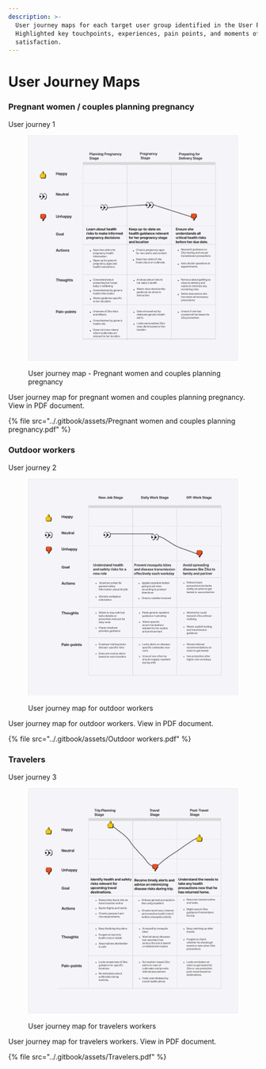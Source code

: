 ```yaml
---
description: >-
  User journey maps for each target user group identified in the User Personas.
  Highlighted key touchpoints, experiences, pain points, and moments of
  satisfaction.
---
```


# User Journey Maps

### Pregnant women / couples planning pregnancy

User journey 1

<div data-full-width="true">

<figure><picture><source srcset="../.gitbook/assets/Pregnant women and couples planning pregnancy-dark.png" media="(prefers-color-scheme: dark)"><img src="../.gitbook/assets/Pregnant women and couples planning pregnancy.png" alt="User journey map - Pregnant women and couples planning pregnancy"></picture><figcaption><p>User journey map - Pregnant women and couples planning pregnancy</p></figcaption></figure>

</div>

User journey map for pregnant women and couples planning pregnancy. View in PDF document.

{% file src="../.gitbook/assets/Pregnant women and couples planning pregnancy.pdf" %}

### Outdoor workers

User journey 2

<div data-full-width="true">

<figure><picture><source srcset="../.gitbook/assets/Outdoor workers-dark.png" media="(prefers-color-scheme: dark)"><img src="../.gitbook/assets/Outdoor workers.png" alt="User journey map for outdoor workers"></picture><figcaption><p>User journey map for outdoor workers</p></figcaption></figure>

</div>

User journey map for outdoor workers. View in PDF document.

{% file src="../.gitbook/assets/Outdoor workers.pdf" %}

### Travelers

User journey 3

<div data-full-width="true">

<figure><picture><source srcset="../.gitbook/assets/Travelers-dark.png" media="(prefers-color-scheme: dark)"><img src="../.gitbook/assets/Travelers.png" alt="User journey map for travelers workers"></picture><figcaption><p>User journey map for travelers workers</p></figcaption></figure>

</div>

User journey map for travelers workers. View in PDF document.

{% file src="../.gitbook/assets/Travelers.pdf" %}
